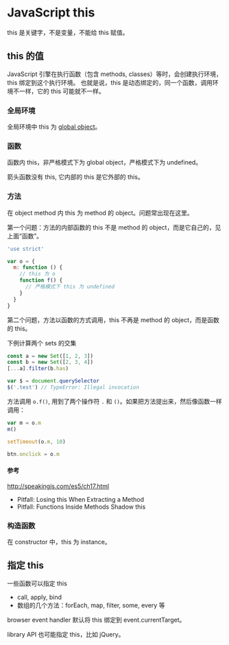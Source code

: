 # JavaScript this

this 是关键字，不是变量，不能给 this 赋值。

## this 的值

JavaScript 引擎在执行函数（包含 methods, classes）等时，会创建执行环境，this 绑定到这个执行环境。
也就是说，this 是动态绑定的，同一个函数，调用环境不一样，它的 this 可能就不一样。

### 全局环境

全局环境中 this 为 [global object](global.md)。

### 函数

函数内 this，非严格模式下为 global object，严格模式下为 undefined。

箭头函数没有 this, 它内部的 this 是它外部的 this。

### 方法

在 object method 内 this 为 method 的 object。问题常出现在这里。

第一个问题：方法的内部函数的 this 不是 method 的 object，而是它自己的，见上面“函数”。

```js
'use strict'

var o = {
  m: function () {
    // this 为 o
    function f() {
      // 严格模式下 this 为 undefined
    }
  }
}
```

第二个问题，方法以函数的方式调用，this 不再是 method 的 object，而是函数的 this。

下例计算两个 sets 的交集

```js
const a = new Set([1, 2, 3])
const b = new Set([2, 3, 4])
[...a].filter(b.has)
```

```js
var $ = document.querySelector
$('.test') // TypeError: Illegal invocation
```

方法调用 `o.f()`, 用到了两个操作符 `.` 和 `()`。如果把方法提出来，然后像函数一样调用：

```js
var m = o.m
m()

setTimeout(o.m, 10)

btn.onclick = o.m
```

#### 参考

<http://speakingjs.com/es5/ch17.html>

- Pitfall: Losing this When Extracting a Method
- Pitfall: Functions Inside Methods Shadow this

### 构造函数

在 constructor 中，this 为 instance。

## 指定 this

一些函数可以指定 this

- call, apply, bind
- 数组的几个方法：forEach, map, filter, some, every 等

browser event handler 默认将 this 绑定到 event.currentTarget。

library API 也可能指定 this，比如 jQuery。
